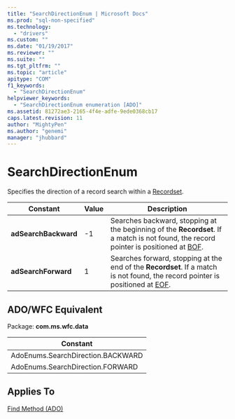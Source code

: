 ```yaml
---
title: "SearchDirectionEnum | Microsoft Docs"
ms.prod: "sql-non-specified"
ms.technology:
  - "drivers"
ms.custom: ""
ms.date: "01/19/2017"
ms.reviewer: ""
ms.suite: ""
ms.tgt_pltfrm: ""
ms.topic: "article"
apitype: "COM"
f1_keywords: 
  - "SearchDirectionEnum"
helpviewer_keywords: 
  - "SearchDirectionEnum enumeration [ADO]"
ms.assetid: 81272ae3-2165-4f4e-adfe-9ede0368cb17
caps.latest.revision: 11
author: "MightyPen"
ms.author: "genemi"
manager: "jhubbard"
---
```

# SearchDirectionEnum
Specifies the direction of a record search within a [Recordset](../../../ado/reference/ado-api/recordset-object-ado.md).  
  
|Constant|Value|Description|  
|--------------|-----------|-----------------|  
|**adSearchBackward**|-1|Searches backward, stopping at the beginning of the **Recordset**. If a match is not found, the record pointer is positioned at [BOF](../../../ado/reference/ado-api/bof-eof-properties-ado.md).|  
|**adSearchForward**|1|Searches forward, stopping at the end of the **Recordset**. If a match is not found, the record pointer is positioned at [EOF](../../../ado/reference/ado-api/bof-eof-properties-ado.md).|  
  
## ADO/WFC Equivalent  
 Package: **com.ms.wfc.data**  
  
|Constant|  
|--------------|  
|AdoEnums.SearchDirection.BACKWARD|  
|AdoEnums.SearchDirection.FORWARD|  
  
## Applies To  
 [Find Method (ADO)](../../../ado/reference/ado-api/find-method-ado.md)